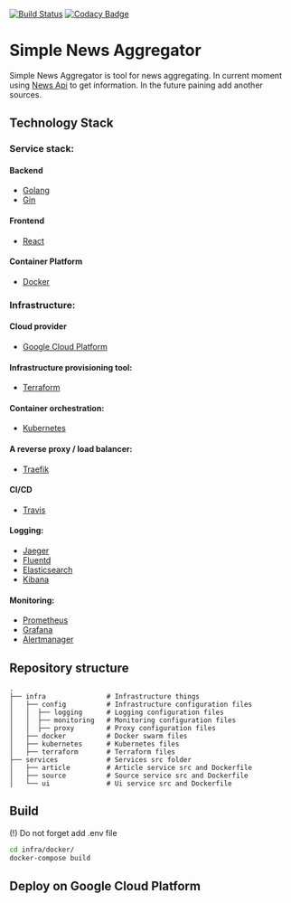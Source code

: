 [![Build Status](https://travis-ci.org/daniilperestoronin/news-aggregator.svg?branch=master)](https://travis-ci.org/daniilperestoronin/news-aggregator)
[![Codacy Badge](https://api.codacy.com/project/badge/Grade/e9f6f69e284240249b110695d6f8ecce)](https://app.codacy.com/app/daniilperestoronin/news-aggregator?utm_source=github.com&utm_medium=referral&utm_content=daniilperestoronin/news-aggregator&utm_campaign=Badge_Grade_Dashboard)

# Simple News Aggregator

Simple News Aggregator is tool for news aggregating. 
In current moment using [News Api](https://newsapi.org/) to get information.
In the future paining add another sources.

## Technology Stack

### Service stack:

#### Backend
- [Golang](https://golang.org/)
- [Gin](https://gin-gonic.com/)
#### Frontend
- [React](https://reactjs.org/)
#### Container Platform
- [Docker](https://www.docker.com/)

### Infrastructure:
#### Cloud provider
- [Google Cloud Platform‎](https://cloud.google.com/)
#### Infrastructure provisioning tool:
- [Terraform](https://www.terraform.io/)
#### Container orchestration:
- [Kubernetes](https://kubernetes.io/)
#### A reverse proxy / load balancer:
- [Traefik](https://traefik.io/)
#### CI/CD
- [Travis](https://travis-ci.org/)
#### Logging:
- [Jaeger](https://www.jaegertracing.io/)
- [Fluentd](https://www.fluentd.org/)
- [Elasticsearch](https://www.elastic.co/products/elasticsearch)
- [Kibana](https://www.elastic.co/products/kibana)
#### Monitoring:
- [Prometheus](https://prometheus.io/)
- [Grafana](https://grafana.com/)
- [Alertmanager](https://prometheus.io/docs/alerting/alertmanager/)

## Repository structure
    .
    ├── infra               # Infrastructure things
    │   ├── config          # Infrastructure configuration files
    │   │  ├── logging      # Logging configuration files
    │   │  ├── monitoring   # Monitoring configuration files
    │   │  ├── proxy        # Proxy configuration files
    │   ├── docker          # Docker swarm files
    │   ├── kubernetes      # Kubernetes files
    │   ├── terraform       # Terraform files
    ├── services            # Services src folder
    │   ├── article         # Article service src and Dockerfile
    │   ├── source          # Source service src and Dockerfile
    │   └── ui              # Ui service src and Dockerfile

## Build

(!) Do not forget add .env file

```bash
cd infra/docker/
docker-compose build
```

## Deploy on Google Cloud Platform

